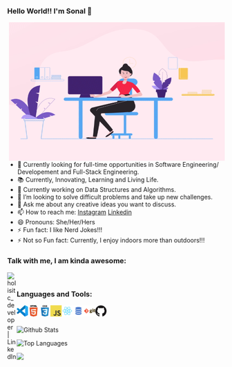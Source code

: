 ### Hello World!! I'm Sonal 👋


<img align="right" alt="GIF" src="https://github.com/ishika2741/ishika2741/blob/main/hello.gif?raw=true" width="500" height="320" />



- 🔭 Currently looking for full-time opportunities in Software Engineering/ Developement and Full-Stack Engineering.
- 📚 Currently, Innovating, Learning and Living Life.
- 🌱 Currently working on Data Structures and Algorithms.
- 👯 I’m looking to solve difficult problems and take up new challenges.
- 💬 Ask me about any creative ideas you want to discuss.
- 📫 How to reach me: [Instagram](https://www.instagram.com/_sonal_gupta/) [Linkedin](https://www.linkedin.com/in/sonalgupta276/)
- 😄 Pronouns: She/Her/Hers
- ⚡ Fun fact: I like Nerd Jokes!!!
- ⚡ Not so Fun fact: Currently, I enjoy indoors more than outdoors!!!


### Talk with me, I am kinda awesome:
[<img align="left" alt="holisitc_developer | LinkedIn" width="22px" src="https://cdn.jsdelivr.net/npm/simple-icons@v3/icons/linkedin.svg" />](https://www.linkedin.com/in/sonalgupta276/)
<br />

### Languages and Tools:

<img align="left" alt="Visual Studio Code" width="26px" src="https://raw.githubusercontent.com/github/explore/80688e429a7d4ef2fca1e82350fe8e3517d3494d/topics/visual-studio-code/visual-studio-code.png" />
<img align="left" alt="HTML5" width="26px" src="https://raw.githubusercontent.com/github/explore/80688e429a7d4ef2fca1e82350fe8e3517d3494d/topics/html/html.png" />
<img align="left" alt="CSS3" width="26px" src="https://raw.githubusercontent.com/github/explore/80688e429a7d4ef2fca1e82350fe8e3517d3494d/topics/css/css.png" />
<img align="left" alt="JavaScript" width="26px" src="https://raw.githubusercontent.com/github/explore/80688e429a7d4ef2fca1e82350fe8e3517d3494d/topics/javascript/javascript.png" />
<img align="left" alt="React" width="26px" src="https://raw.githubusercontent.com/github/explore/80688e429a7d4ef2fca1e82350fe8e3517d3494d/topics/react/react.png" />

<img align="left" alt="SQL" width="26px" src="https://raw.githubusercontent.com/github/explore/80688e429a7d4ef2fca1e82350fe8e3517d3494d/topics/sql/sql.png" />
<img align="left" alt="Git" width="26px" src="https://raw.githubusercontent.com/github/explore/80688e429a7d4ef2fca1e82350fe8e3517d3494d/topics/git/git.png" />
<img align="left" alt="GitHub" width="26px" src="https://raw.githubusercontent.com/github/explore/78df643247d429f6cc873026c0622819ad797942/topics/github/github.png" />


<br />
<br />


![Github Stats](https://github-readme-stats.vercel.app/api?username=sonalgupta276&count_private=true&show_icons=true&theme=radical)

![Top Languages](https://github-readme-stats.vercel.app/api/top-langs/?username=sonalgupta276&show_icons=true&theme=radical)

![](https://komarev.com/ghpvc/?username=sonalgupta276)


